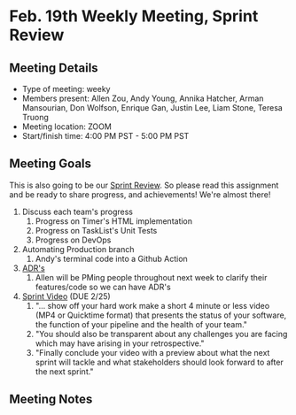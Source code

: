 # Feb. 19th Weekly Meeting, Sprint Review

## Meeting Details

- Type of meeting: weeky
- Members present: Allen Zou, Andy Young, Annika Hatcher, Arman Mansourian, Don Wolfson, Enrique Gan, Justin Lee, Liam Stone, Teresa Truong
- Meeting location: ZOOM
- Start/finish time: 4:00 PM PST - 5:00 PM PST

## Meeting Goals

This is also going to be our [Sprint Review](https://canvas.ucsd.edu/courses/21783/assignments/277651). So please read this assignment and be ready to share progress, and achievements! We're almost there!

1) Discuss each team's progress
   1) Progress on Timer's HTML implementation
   2) Progress on TaskList's Unit Tests
   3) Progress on DevOps
2) Automating Production branch
   1) Andy's terminal code into a Github Action
3) [ADR's](https://canvas.ucsd.edu/courses/21783/assignments/259317)
   1) Allen will be PMing people throughout next week to clarify their features/code so we can have ADR's
4) [Sprint Video](https://canvas.ucsd.edu/courses/21783/assignments/277675) (DUE 2/25)
   1) "... show off your hard work make a short 4 minute or less video (MP4 or Quicktime format) that presents the status of your software, the function of your pipeline and the health of your team."
   2) "You should also be transparent about any challenges you are facing which may have arising in your retrospective."
   3) "Finally conclude your video with a preview about what the next sprint will tackle and what stakeholders should look forward to after the next sprint."

## Meeting Notes
